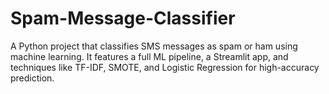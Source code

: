 # Spam-Message-Classifier
A Python project that classifies SMS messages as spam or ham using machine learning. It features a full ML pipeline, a Streamlit app, and techniques like TF-IDF, SMOTE, and Logistic Regression for high-accuracy prediction.
